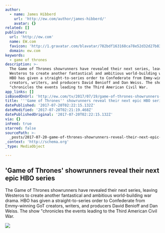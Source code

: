 ```yaml
---
author:
  - name: James Hibberd
    url: 'http://ew.com/author/james-hibberd/'
    avatar: {}
related: []
publisher:
  url: 'http://ew.com'
  name: EW.com
  favicon: 'http://1.gravatar.com/blavatar/782bdf163168ca78e52d32d27b830793?s=32'
  domain: ew.com
keywords:
  - game of thrones
description: >-
  The Game of Thrones showrunners have revealed their next series, leaving
  Westeros to create another fantastical and ambitious world-building war drama.
  HBO has given a straight-to-series order to Confederate from Emmy-winning GoT
  creators, writers, and producers David Benioff and Dan Weiss. The show
  "chronicles the events leading to the Third American Civil War.
app_links: []
isBasedOnUrl: 'http://ew.com/tv/2017/07/19/game-of-thrones-showrunners-confederate/'
title: '''Game of Thrones'' showrunners reveal their next epic HBO series'
datePublished: '2017-07-20T02:22:15.132Z'
dateModified: '2017-07-20T02:21:19.468Z'
datePublishedOriginal: '2017-07-20T02:22:15.132Z'
via: {}
inFeed: true
starred: false
sourcePath: >-
  _posts/2017-07-20-game-of-thrones-showrunners-reveal-their-next-epic-hbo-ser.md
_context: 'http://schema.org'
_type: MediaObject

---
```

<article style=""><h1>'Game of Thrones' showrunners reveal their next epic HBO series</h1><p>The Game of Thrones showrunners have revealed their next series, leaving Westeros to create another fantastical and ambitious world-building war drama. HBO has given a straight-to-series order to Confederate from Emmy-winning GoT creators, writers, and producers David Benioff and Dan Weiss. The show "chronicles the events leading to the Third American Civil War.</p><img src="https://ewedit.files.wordpress.com/2017/07/d-b-weiss-and-david-benioff.jpg?w=2000" /></article>